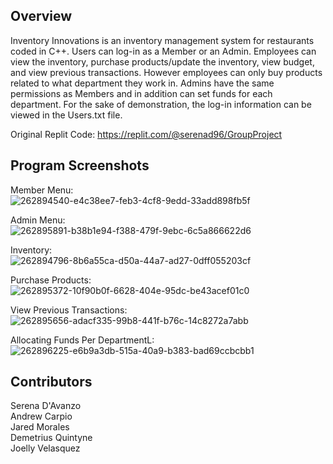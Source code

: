 ## Overview
Inventory Innovations is an inventory management system for restaurants coded in C++. Users can log-in as a Member or an Admin. Employees can view the inventory, purchase products/update the inventory, view budget, and view previous transactions. However employees can only buy products related to what department they work in. Admins have the same permissions as Members and in addition can set funds for each department. For the sake of demonstration, the log-in information can be viewed in the Users.txt file.

Original Replit Code: https://replit.com/@serenad96/GroupProject

## Program Screenshots
Member Menu:<br>
![262894540-e4c38ee7-feb3-4cf8-9edd-33add898fb5f](https://github.com/user-attachments/assets/c0bca7e2-a886-45fc-84a1-86a6f318a301)

Admin Menu:<br>
![262895891-b38b1e94-f388-479f-9ebc-6c5a866622d6](https://github.com/user-attachments/assets/d604126d-33ba-4202-af45-aa519038982d)

Inventory:<br>
![262894796-8b6a55ca-d50a-44a7-ad27-0dff055203cf](https://github.com/user-attachments/assets/a73a63bb-daa1-48d8-810c-5087af3a39e8)

Purchase Products:<br>
![262895372-10f90b0f-6628-404e-95dc-be43acef01c0](https://github.com/user-attachments/assets/6bcca1fa-f32f-42aa-b537-ee218bc11c9a)

View Previous Transactions:<br>
![262895656-adacf335-99b8-441f-b76c-14c8272a7abb](https://github.com/user-attachments/assets/ae44cefc-280e-432e-b7ea-1677b67feb74)

Allocating Funds Per DepartmentL:<br>
![262896225-e6b9a3db-515a-40a9-b383-bad69ccbcbb1](https://github.com/user-attachments/assets/dba0b807-0873-4df3-abdb-f8ae349925e8)


## Contributors
Serena D'Avanzo<br>
Andrew Carpio<br>
Jared Morales<br>
Demetrius Quintyne<br>
Joelly Velasquez<br>


